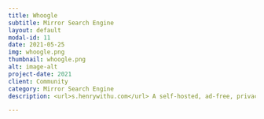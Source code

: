 ```yaml
---
title: Whoogle
subtitle: Mirror Search Engine
layout: default
modal-id: 11
date: 2021-05-25
img: whoogle.png
thumbnail: whoogle.png
alt: image-alt
project-date: 2021
client: Community
category: Mirror Search Engine
description: <url>s.henrywithu.com</url> A self-hosted, ad-free, privacy-respecting metasearch engine.

---
```


